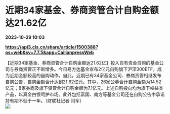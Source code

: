 # 近期34家基金、券商资管合计自购金额达21.62亿

**2023-10-29 10:03**

**https://api3.cls.cn/share/article/1500388?os=web&sv=7.7.5&app=CailianpressWeb**

【近期34家基金、券商资管合计自购金额达21.62亿】投入自有资金自购的基金公司与券商资管正不断增多。今日易方达基金宣布2亿元自购旗下沪深300ETF，成为近期金额较高的自购动作。自此，近期已有34家基金公司、券商资管相继发布自购公告，自购金额合计达到21.62亿元。其中，26家公募合计自购金额为14.52亿元；8家券商及旗下资管合计自购金额为7.1亿元。上述自购投向均为旗下权益类产品，以真金白银呵护市场。此外包括富国、南方等基金公司还在自购公告中承诺持有期不低于一年。（财联社记者 闫军）  
![](https://img.cls.cn/images/20231029/8t23GBX2yy.jpg)